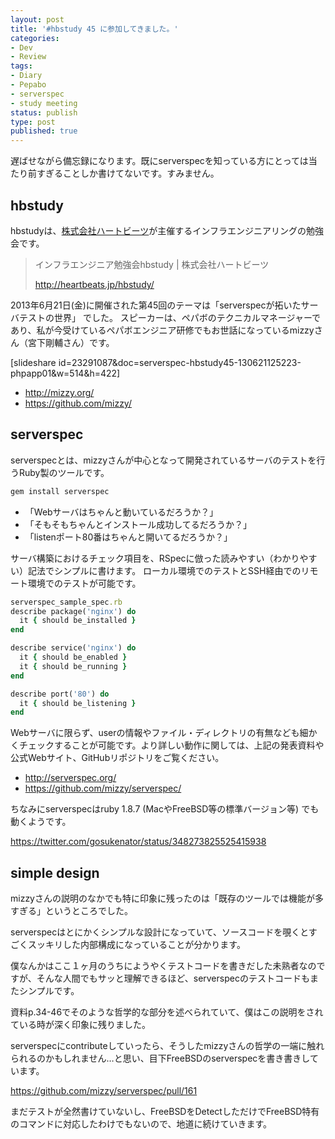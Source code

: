```yaml
---
layout: post
title: '#hbstudy 45 に参加してきました。'
categories:
- Dev
- Review
tags:
- Diary
- Pepabo
- serverspec
- study meeting
status: publish
type: post
published: true
---
```

遅ばせながら備忘録になります。既にserverspecを知っている方にとっては当たり前すぎることしか書けてないです。すみません。

## hbstudy

hbstudyは、[株式会社ハートビーツ](http://heartbeats.jp)が主催するインフラエンジニアリングの勉強会です。

<!--more-->

> インフラエンジニア勉強会hbstudy | 株式会社ハートビーツ
>
> http://heartbeats.jp/hbstudy/

2013年6月21日(金)に開催された第45回のテーマは「serverspecが拓いたサーバテストの世界」 でした。
スピーカーは、ペパボのテクニカルマネージャーであり、私が今受けているペパボエンジニア研修でもお世話になっているmizzyさん（宮下剛輔さん）です。

[slideshare id=23291087&amp;doc=serverspec-hbstudy45-130621125223-phpapp01&amp;w=514&amp;h=422]

* http://mizzy.org/
* https://github.com/mizzy/

## serverspec

serverspecとは、mizzyさんが中心となって開発されているサーバのテストを行うRuby製のツールです。

```bash
gem install serverspec
```

* 「Webサーバはちゃんと動いているだろうか？」
* 「そもそもちゃんとインストール成功してるだろうか？」
* 「listenポート80番はちゃんと開いてるだろうか？」

サーバ構築におけるチェック項目を、RSpecに倣った読みやすい（わかりやすい）記法でシンプルに書けます。
ローカル環境でのテストとSSH経由でのリモート環境でのテストが可能です。

```ruby
serverspec_sample_spec.rb
describe package('nginx') do
  it { should be_installed }
end

describe service('nginx') do
  it { should be_enabled }
  it { should be_running }
end

describe port('80') do
  it { should be_listening }
end
```

Webサーバに限らず、userの情報やファイル・ディレクトリの有無なども細かくチェックすることが可能です。より詳しい動作に関しては、上記の発表資料や公式Webサイト、GitHubリポジトリをご覧ください。

* http://serverspec.org/
* https://github.com/mizzy/serverspec/

ちなみにserverspecはruby 1.8.7 (MacやFreeBSD等の標準バージョン等) でも動くようです。

https://twitter.com/gosukenator/status/348273825525415938

## simple design

mizzyさんの説明のなかでも特に印象に残ったのは「既存のツールでは機能が多すぎる」というところでした。

serverspecはとにかくシンプルな設計になっていて、ソースコードを覗くとすごくスッキリした内部構成になっていることが分かります。

僕なんかはここ１ヶ月のうちにようやくテストコードを書きだした未熟者なのですが、そんな人間でもサッと理解できるほど、serverspecのテストコードもまたシンプルです。

資料p.34-46でそのような哲学的な部分を述べられていて、僕はこの説明をされている時が深く印象に残りました。

serverspecにcontributeしていったら、そうしたmizzyさんの哲学の一端に触れられるのかもしれません…と思い、目下FreeBSDのserverspecを書き書きしています。

https://github.com/mizzy/serverspec/pull/161

まだテストが全然書けていないし、FreeBSDをDetectしただけでFreeBSD特有のコマンドに対応したわけでもないので、地道に続けていきます。
